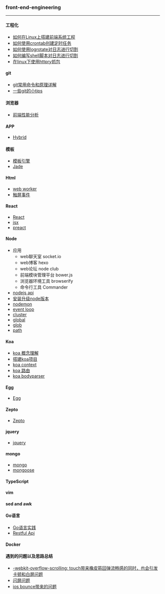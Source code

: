 ### front-end-engineering

---

#### 工程化
* [如何在Linux上搭建前端系统工程](https://github.com/baoendemao/front-end-engineering/tree/master/system-construction)
* [如何使用crontab创建定时任务](https://github.com/baoendemao/front-end-engineering/tree/master/crontab)
* [如何使用logrotate对日志进行切割](https://github.com/baoendemao/front-end-engineering/tree/master/logrotate-log)
* [如何编写shell脚本对日志进行切割](https://github.com/baoendemao/front-end-engineering/tree/master/shell-log)
* [在linux下使用httpry抓包](https://github.com/baoendemao/front-end-engineering/tree/master/httpry)

#### git
* [git常用命令和原理详解](https://github.com/baoendemao/front-end-engineering/tree/master/git)
* [一些git的小tips](https://github.com/baoendemao/front-end-engineering/tree/master/git/git-tips)

#### 浏览器
* [前端性能分析](https://github.com/baoendemao/front-end-engineering/tree/master/performance-analysis)

#### APP
* [Hybrid](https://github.com/baoendemao/front-end-engineering/tree/master/APP-related/hybrid)

#### 模板
* [模板引擎](https://github.com/baoendemao/front-end-engineering/tree/master/template/template-engine)
* [Jade](https://github.com/baoendemao/front-end-engineering/tree/master/template/jade)

#### Html
* [web worker](https://github.com/baoendemao/front-end-engineering/tree/master/html/web-worker)
* [触屏事件](https://github.com/baoendemao/front-end-engineering/tree/master/html/events)

#### React
* [React](https://github.com/baoendemao/front-end-engineering/tree/master/react)
* [jsx](https://github.com/baoendemao/front-end-engineering/tree/master/jsx)
* [preact](https://github.com/baoendemao/front-end-engineering/tree/master/preact)


#### Node
* 应用
  * web聊天室 socket.io
  * web博客 hexo
  * web论坛 node club
  * 前端模块管理平台  bower.js
  * 浏览器环境工具 browserify
  * 命令行工具 Commander
* [nodejs api](https://github.com/baoendemao/front-end-engineering/tree/master/node/node-api)
* [安装升级node版本](https://github.com/baoendemao/front-end-engineering/tree/master/node/n-module)
* [nodemon](https://github.com/baoendemao/front-end-engineering/tree/master/node/nodemon)
* [event loop](https://github.com/baoendemao/front-end-engineering/tree/master/node/event-loop)
* [cluster](https://github.com/baoendemao/front-end-engineering/tree/master/node/cluster)
* [global](https://github.com/baoendemao/front-end-engineering/tree/master/node/global)
* [glob](https://github.com/baoendemao/front-end-engineering/tree/master/node/glob)
* [path](https://github.com/baoendemao/front-end-engineering/tree/master/node/path)


#### Koa
* [koa 概念理解](https://github.com/baoendemao/front-end-engineering/tree/master/node/koa/README.md)
* [搭建koa项目](https://github.com/baoendemao/front-end-engineering/tree/master/node/koa/koa-build)
* [koa context](https://github.com/baoendemao/front-end-engineering/tree/master/node/koa/koa-context)
* [koa 路由](https://github.com/baoendemao/front-end-engineering/tree/master/node/koa/koa-router)
* [koa bodyparser](https://github.com/baoendemao/front-end-engineering/tree/master/node/koa/koa-bodyparser)

#### Egg
* [Egg](https://github.com/baoendemao/front-end-engineering/tree/master/node/egg)


#### Zepto
* [Zepto](https://github.com/baoendemao/front-end-engineering/tree/master/zepto)

#### jquery
* [jquery](https://github.com/baoendemao/front-end-engineering/tree/master/jquery)

#### mongo
* [mongo](https://github.com/baoendemao/front-end-engineering/tree/master/mongo)
* [mongoose](https://github.com/baoendemao/front-end-engineering/tree/master/mongoose)


#### TypeScript

#### vim

#### sed and awk

#### Go语言
* [Go语言实践](https://github.com/baoendemao/front-end-engineering/tree/master/go)
* [Restful Api](https://github.com/baoendemao/front-end-engineering/tree/master/restful-api)

#### Docker

#### 遇到的问题以及思路总结
* [-webkit-overflow-scrolling: touch带来橡皮筋回弹流畅感的同时，也会引发卡顿和白屏问题](https://github.com/baoendemao/front-end-engineering/tree/master/issues-solving/webkit-overflow-scrolling)
* [闪屏问题](https://github.com/baoendemao/front-end-engineering/tree/master/issues-solving/flash-screen)
* [ios bounce带来的问题](https://github.com/baoendemao/front-end-engineering/tree/master/issues-solving/iBounce)
